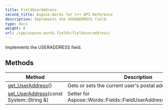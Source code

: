 ```yaml
---
title: FieldUserAddress
second_title: Aspose.Words for C++ API Reference
description: Implements the USERADDRESS field. 
type: docs
weight: 0
url: /cpp/aspose.words.fields/fielduseraddress/
---
```


Implements the USERADDRESS field. 

## Methods

| Method | Description |
| --- | --- |
| [get_UserAddress](./get_useraddress/)() | Gets or sets the current user's postal address.  |
| [set_UserAddress](./set_useraddress/)(const System::String &) | Setter for Aspose::Words::Fields::FieldUserAddress::get_UserAddress.  |
